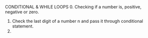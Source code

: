 CONDITIONAL & WHILE LOOPS
0. Checking if a number is, positive, negative or zero.
1. Check the last digit of a number n and pass it through conditional statement.
2. 
